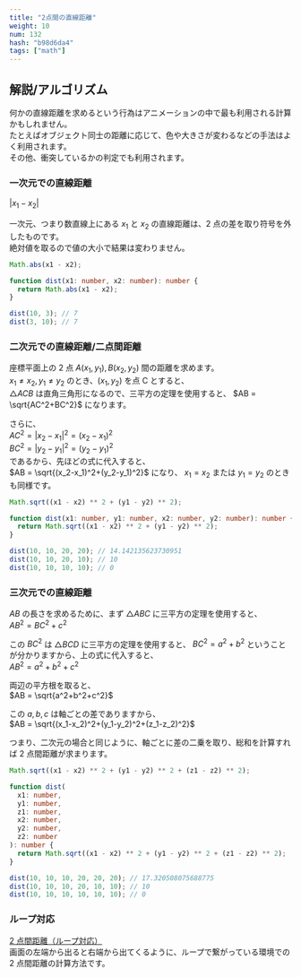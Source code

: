 ```yaml
---
title: "2点間の直線距離"
weight: 10
num: 132
hash: "b98d6da4"
tags: ["math"]
---
```


## 解説/アルゴリズム

何かの直線距離を求めるという行為はアニメーションの中で最も利用される計算かもしれません。  
たとえばオブジェクト同士の距離に応じて、色や大きさが変わるなどの手法はよく利用されます。  
その他、衝突しているかの判定でも利用されます。

### 一次元での直線距離

$|x_1-x_2|$

一次元、つまり数直線上にある $x_1$ と $x_2$ の直線距離は、2 点の差を取り符号を外したものです。  
絶対値を取るので値の大小で結果は変わりません。

```typescript
Math.abs(x1 - x2);
```

```typescript
function dist(x1: number, x2: number): number {
  return Math.abs(x1 - x2);
}

dist(10, 3); // 7
dist(3, 10); // 7
```

### 二次元での直線距離/二点間距離

座標平面上の 2 点 $A(x_1, y_1), B(x_2, y_2)$ 間の距離を求めます。  
$x_1 \neq x_2, y_1 \neq y_2$ のとき、$(x_1, y_2)$ を点 C とすると、  
$\triangle ACB$ は直角三角形になるので、三平方の定理を使用すると、
$AB = \sqrt{AC^2+BC^2}$ になります。

さらに、  
$AC^2=|x_2-x_1|^2=(x_2-x_1)^2$  
$BC^2=|y_2-y_1|^2=(y_2-y_1)^2$  
であるから、先ほどの式に代入すると、  
$AB = \sqrt{(x_2-x_1)^2+(y_2-y_1)^2}$ になり、 $x_1 = x_2$ または $y_1 = y_2$ のときも同様です。

```typescript
Math.sqrt((x1 - x2) ** 2 + (y1 - y2) ** 2);
```

```typescript
function dist(x1: number, y1: number, x2: number, y2: number): number {
  return Math.sqrt((x1 - x2) ** 2 + (y1 - y2) ** 2);
}

dist(10, 10, 20, 20); // 14.142135623730951
dist(10, 10, 20, 10); // 10
dist(10, 10, 10, 10); // 0
```

### 三次元での直線距離

$AB$ の長さを求めるために、まず $\triangle ABC$ に三平方の定理を使用すると、  
$AB^2 = BC^2 + c^2$

この $BC^2$ は $\triangle BCD$ に三平方の定理を使用すると、 $BC^2 = a^2 + b^2$ ということが分かりますから、上の式に代入すると、  
$AB^2 = a^2 + b^2 + c^2$

両辺の平方根を取ると、  
$AB = \sqrt{a^2+b^2+c^2}$

この $a,b,c$ は軸ごとの差でありますから、  
$AB = \sqrt{(x_1-x_2)^2+(y_1-y_2)^2+(z_1-z_2)^2}$

つまり、二次元の場合と同じように、軸ごとに差の二乗を取り、総和を計算すれば 2 点間距離が求まります。

```typescript
Math.sqrt((x1 - x2) ** 2 + (y1 - y2) ** 2 + (z1 - z2) ** 2);
```

```typescript
function dist(
  x1: number,
  y1: number,
  z1: number,
  x2: number,
  y2: number,
  z2: number
): number {
  return Math.sqrt((x1 - x2) ** 2 + (y1 - y2) ** 2 + (z1 - z2) ** 2);
}

dist(10, 10, 10, 20, 20, 20); // 17.320508075688775
dist(10, 10, 10, 20, 10, 10); // 10
dist(10, 10, 10, 10, 10, 10); // 0
```

### ループ対応

[2 点間距離（ループ対応）](/d6bf8d61/)  
画面の左端から出ると右端から出てくるように、ループで繋がっている環境での 2 点間距離の計算方法です。
